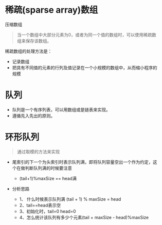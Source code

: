 # 稀疏(sparse array)数组
压缩数组
>当一个数组中大部分元素为0，或者为同一个值的数组时，可以使用稀疏数组来保存该数组。

稀疏数组的处理方法是：

- 记录数组
- 把具有不同值的元素的行列及值记录在一个小规模的数组中，从而缩小程序的规模

# 队列
- 队列是一个有序列表，可以用数组或是链表来实现。
- 遵循先入先出的原则。

# 环形队列
>通过取模的方法来实现

- 尾索引的下一个为头索引时表示队列满，即将队列容量空出一个作为约定，这个在做判断队列满的时候要注意
    - (tail+1)%maxSize == head满

- 分析思路
    - 1、 什么时候表示队列满 (tail + 1) % maxSize = head
    - 2、tail==head表示空
    - 3、初始化时，tail=0 head=0
    - 4、怎么统计该队列有多少个元素(tail + maxSize - head)%maxSize

